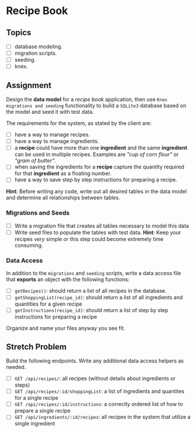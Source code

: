 # Recipe Book

## Topics

- [ ] database modeling.
- [ ] migration scripts.
- [ ] seeding.
- [ ] knex.

## Assignment

Design the **data model** for a _recipe book_ application, then use `Knex migrations and seeding` functionality to build a `SQLite3` database based on the model and seed it with test data.

The requirements for the system, as stated by the client are:

- [ ] have a way to manage recipes.
- [ ] have a way to manage ingredients.
- [ ] a **recipe** could have more than one **ingredient** and the same **ingredient** can be used in multiple recipes. Examples are _"cup of corn flour"_ or _"gram of butter"_.
- [ ] when saving the ingredients for a **recipe** capture the quantity required for that **ingredient** as a floating number.
- [ ] have a way to save step by step instructions for preparing a recipe.

**Hint**: Before writing any code, write out all desired tables in the data model and determine all relationships between tables. 

### Migrations and Seeds

- [ ] Write a migration file that creates all tables necessary to model this data
- [ ] Write seed files to populate the tables with test data. **Hint**: Keep your recipes *very* simple or this step could become extremely time consuming.

### Data Access

In addition to the `migrations` and `seeding` scripts, write a data access file that **exports** an object with the following functions:

- [ ] `getRecipes()`: should return a list of all recipes in the database.
- [ ] `getShoppingList(recipe_id)`: should return a list of all ingredients and quantities for a given recipe
- [ ] `getInstructions(recipe_id)`: should return a list of step by step instructions for preparing a recipe

Organize and name your files anyway you see fit.

## Stretch Problem

Build the following endpoints. Write any additional data access helpers as needed.

- [ ] `GET /api/recipes/`: all recipes (without details about ingredients or steps)
- [ ] `GET /api/recipes/:id/shoppingList`: a list of ingredients and quantites for a single recipe
- [ ] `GET /api/recipes/:id/instructions`: a correctly ordered list of how to prepare a single recipe
- [ ] `GET /api/ingredients/:id/recipes`: all recipes in the system that utilize a single ingredient 
